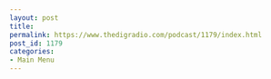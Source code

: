 ```yaml
---
layout: post
title: 
permalink: https://www.thedigradio.com/podcast/1179/index.html
post_id: 1179
categories: 
- Main Menu
---
```



